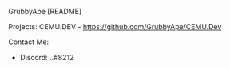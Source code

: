 GrubbyApe [README]

Projects: 
CEMU.DEV - https://github.com/GrubbyApe/CEMU.Dev

Contact Me:
- Discord: ..#8212
